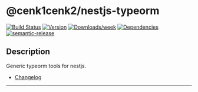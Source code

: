 # @cenk1cenk2/nestjs-typeorm

[![Build Status](https://drone.kilic.dev/api/cenk1cenk2/nestjs-tools/status.svg)](https://drone.kilic.dev/@cenk1cenk2/nestjs-tools) [![Version](https://img.shields.io/npm/v/@cenk1cenk2/nestjs-typeorm.svg)](https://npmjs.org/package/@cenk1cenk2/nestjs-typeorm) [![Downloads/week](https://img.shields.io/npm/dw/@cenk1cenk2/nestjs-typeorm.svg)](https://npmjs.org/package/@cenk1cenk2/nestjs-typeorm) [![Dependencies](https://img.shields.io/librariesio/release/npm/@cenk1cenk2/nestjs-typeorm)](https://npmjs.org/package/@cenk1cenk2/nestjs-typeorm) [![semantic-release](https://img.shields.io/badge/%20%20%F0%9F%93%A6%F0%9F%9A%80-semantic--release-e10079.svg)](https://github.com/semantic-release/semantic-release)

## Description

Generic typeorm tools for nestjs.

- [Changelog](./CHANGELOG.md)

<!-- toc -->

<!-- tocstop -->

---
